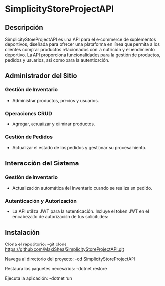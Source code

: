 # SimplicityStoreProjectAPI

## Descripción

SimplicityStoreProjectAPI es una API para el e-commerce de suplementos deportivos, diseñada para ofrecer una plataforma en línea que permita a los clientes comprar productos relacionados con la nutrición y el rendimiento deportivo. La API proporciona funcionalidades para la gestión de productos, pedidos y usuarios, así como para la autenticación.

## Administrador del Sitio

### Gestión de Inventario

- Administrar productos, precios y usuarios.

### Operaciones CRUD

- Agregar, actualizar y eliminar productos.

### Gestión de Pedidos

- Actualizar el estado de los pedidos y gestionar su procesamiento.

## Interacción del Sistema

### Gestión de Inventario

- Actualización automática del inventario cuando se realiza un pedido.

### Autenticación y Autorización

- La API utiliza JWT para la autenticación. Incluye el token JWT en el encabezado de autorización de tus solicitudes:

## Instalación

Clona el repositorio:
-git clone https://github.com/MaxiShea/SimplicityStoreProjectAPI.git

Navega al directorio del proyecto:
-cd SimplicityStoreProjectAPI

Restaura los paquetes necesarios:
-dotnet restore 

Ejecuta la aplicación:
-dotnet run
